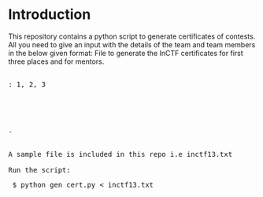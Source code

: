 Introduction
============
This repository contains a python script to generate certificates of contests. All you need to give an input with the details of the team and team members in the below given format:
File to generate the InCTF certificates for
first three places and for mentors.

<pre>
<no of teams>
<position of team>: 1, 2, 3
<Name of team>
<Name of college>
<Name of mentor>
<no of members>
<member list>
-
<pre>

A sample file is included in this repo i.e inctf13.txt

Run the script:
<pre> $ python gen_cert.py < inctf13.txt </pre>
